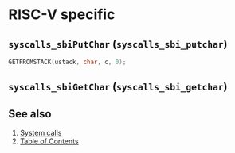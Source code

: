 # RISC-V specific

## `syscalls_sbiPutChar` (`syscalls_sbi_putchar`)

````C
GETFROMSTACK(ustack, char, c, 0);
````

## `syscalls_sbiGetChar` (`syscalls_sbi_getchar`)

## See also

1. [System calls](syscalls.md)
2. [Table of Contents](../../README.md)
